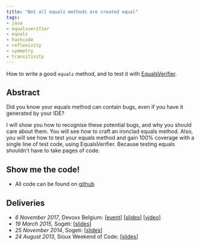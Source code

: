 ```yaml
---
title: "Not all equals methods are created equal"
tags:
- java
- equalsverifier
- equals
- hashcode
- reflexivity
- symmetry
- transitivity
---
```

How to write a good `equals` method, and to test it with [EqualsVerifier](http://jqno.nl/equalsverifier).

## Abstract
Did you know your equals method can contain bugs, even if you have it generated by your IDE?

I will show you how to recognise these potential bugs, and why you should care about them. You will see how to craft an ironclad equals method. Also, you will see how to test your equals method and gain 100% coverage with a single line of test code, using EqualsVerifier. Because testing equals shouldn't have to take pages of code.

## Show me the code!
* All code can be found on [github](https://github.com/jqno/equalsverifier-talk/)

## Deliveries
* _6 November 2017_, Devoxx Belgium: [[event](https://devoxx.be/2017/)] [[slides](https://github.com/jqno/equalsverifier-talk/tree/2017-11-06-devoxx)] [[video](https://www.youtube.com/watch?v=pNJ_O10XaoM)]
* _19 March 2015_, Sogeti: [[slides](https://github.com/jqno/equalsverifier-talk/tree/2015-03-19-sogeti)]
* _25 November 2014_, Sogeti: [[slides](https://github.com/jqno/equalsverifier-talk/tree/2014-11-25-sogeti)]
* _24 August 2013_, Sioux Weekend of Code: [[slides](https://github.com/jqno/equalsverifier-talk/tree/2013-08-24-sioux)]

